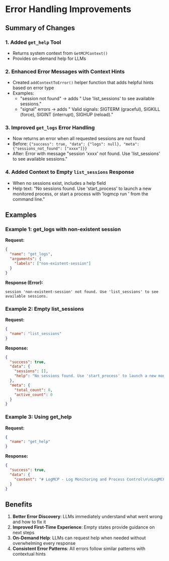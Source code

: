 # Error Handling Improvements

## Summary of Changes

### 1. Added `get_help` Tool
- Returns system context from `GetMCPContext()`
- Provides on-demand help for LLMs

### 2. Enhanced Error Messages with Context Hints
- Created `addContextToError()` helper function that adds helpful hints based on error type
- Examples:
  - "session not found" → adds " Use 'list_sessions' to see available sessions."
  - "signal" errors → adds " Valid signals: SIGTERM (graceful), SIGKILL (force), SIGINT (interrupt), SIGHUP (reload)."

### 3. Improved `get_logs` Error Handling
- Now returns an error when all requested sessions are not found
- Before: `{"success": true, "data": {"logs": null}, "meta": {"sessions_not_found": ["xxxx"]}}`
- After: Error with message "session 'xxxx' not found. Use 'list_sessions' to see available sessions."

### 4. Added Context to Empty `list_sessions` Response
- When no sessions exist, includes a help field
- Help text: "No sessions found. Use 'start_process' to launch a new monitored process, or start a process with 'logmcp run <command>' from the command line."

## Examples

### Example 1: get_logs with non-existent session
**Request:**
```json
{
  "name": "get_logs",
  "arguments": {
    "labels": ["non-existent-session"]
  }
}
```

**Response (Error):**
```
session 'non-existent-session' not found. Use 'list_sessions' to see available sessions.
```

### Example 2: Empty list_sessions
**Request:**
```json
{
  "name": "list_sessions"
}
```

**Response:**
```json
{
  "success": true,
  "data": {
    "sessions": [],
    "help": "No sessions found. Use 'start_process' to launch a new monitored process, or start a process with 'logmcp run <command>' from the command line."
  },
  "meta": {
    "total_count": 0,
    "active_count": 0
  }
}
```

### Example 3: Using get_help
**Request:**
```json
{
  "name": "get_help"
}
```

**Response:**
```json
{
  "success": true,
  "data": {
    "content": "# LogMCP - Log Monitoring and Process Control\n\nLogMCP enables you to monitor processes, search logs, and control running applications through the Model Context Protocol.\n\n## Quick Start\n1. Use 'list_sessions' to see available processes\n2. Use 'get_logs' with a session label to view output\n3. Use 'start_process' to launch new monitored processes\n4. Use 'control_process' to restart or send signals\n..."
  }
}
```

## Benefits

1. **Better Error Discovery**: LLMs immediately understand what went wrong and how to fix it
2. **Improved First-Time Experience**: Empty states provide guidance on next steps
3. **On-Demand Help**: LLMs can request help when needed without overwhelming every response
4. **Consistent Error Patterns**: All errors follow similar patterns with contextual hints